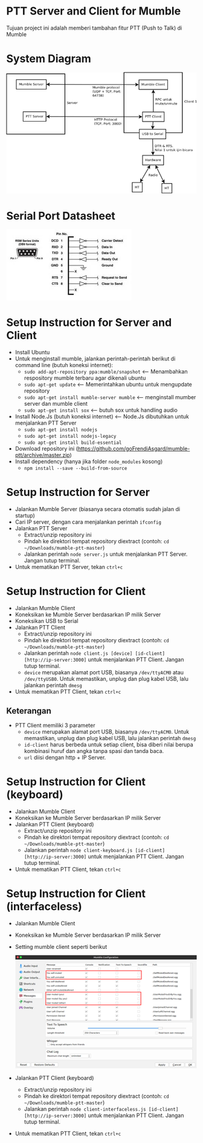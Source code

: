 # PTT Server and Client for Mumble

Tujuan project ini adalah memberi tambahan fitur PTT (Push to Talk) di Mumble

# System Diagram
![Alur](resources/alur.png)

# Serial Port Datasheet
![Serial](resources/serial.jpg)

# Setup Instruction for Server and Client

* Install Ubuntu
* Untuk menginstall mumble, jalankan perintah-perintah berikut di command line (butuh koneksi internet): 
    - `sudo add-apt-repository ppa:mumble/snapshot` <-- Menambahkan respository mumble terbaru agar dikenali ubuntu
    - `sudo apt-get update` <-- Memerintahkan ubuntu untuk mengupdate repository
    - `sudo apt-get install mumble-server mumble` <-- menginstall mumber server dan mumble client
    - `sudo apt-get install sox` <-- butuh sox untuk handling audio
* Install Node.Js (butuh koneksi internet) <-- Node.Js dibutuhkan untuk menjalankan PTT Server
    - `sudo apt-get install nodejs`
    - `sudo apt-get install nodejs-legacy`
    - `sudo apt-get install build-essential`
* Download repository ini (https://github.com/goFrendiAsgard/mumble-ptt/archive/master.zip)
* Install dependency (hanya jika folder `node_modules` kosong)
    - `npm install --save --build-from-source`

# Setup Instruction for Server

* Jalankan Mumble Server (biasanya secara otomatis sudah jalan di startup)
* Cari IP server, dengan cara menjalankan perintah `ifconfig` 
* Jalankan PTT Server
    - Extract/unzip repository ini
    - Pindah ke direktori tempat repository diextract (contoh: `cd ~/Downloads/mumble-ptt-master`) 
    - Jalankan perintah `node server.js` untuk menjalankan PTT Server. Jangan tutup terminal.
* Untuk mematikan PTT Server, tekan `ctrl+c`

# Setup Instruction for Client
* Jalankan Mumble Client
* Koneksikan ke Mumble Server berdasarkan IP milik Server
* Koneksikan USB to Serial
* Jalankan PTT Client
    - Extract/unzip repository ini
    - Pindah ke direktori tempat repository diextract (contoh: `cd ~/Downloads/mumble-ptt-master`) 
    - Jalankan perintah `node client.js [device] [id-client] [http://ip-server:3000]` untuk menjalankan PTT Client. Jangan tutup terminal.
    - `device` merupakan alamat port USB, biasanya `/dev/ttyACM0` atau `/dev/ttyUSB0`. Untuk memastikan, unplug dan plug kabel USB, lalu jalankan perintah `dmesg`
* Untuk mematikan PTT Client, tekan `ctrl+c`

## Keterangan
* PTT Client memiliki 3 parameter
    - `device` merupakan alamat port USB, biasanya `/dev/ttyACM0`. Untuk memastikan, unplug dan plug kabel USB, lalu jalankan perintah `dmesg`
    - `id-client` harus berbeda untuk setiap client, bisa diberi nilai berupa kombinasi huruf dan angka tanpa spasi dan tanda baca.
    - `url` diisi dengan http + IP Server.

# Setup Instruction for Client (keyboard)
* Jalankan Mumble Client
* Koneksikan ke Mumble Server berdasarkan IP milik Server
* Jalankan PTT Client (keyboard)
    - Extract/unzip repository ini
    - Pindah ke direktori tempat repository diextract (contoh: `cd ~/Downloads/mumble-ptt-master`) 
    - Jalankan perintah `node client-keyboard.js [id-client] [http://ip-server:3000]` untuk menjalankan PTT Client. Jangan tutup terminal.
* Untuk mematikan PTT Client, tekan `ctrl+c`

# Setup Instruction for Client (interfaceless)
* Jalankan Mumble Client
* Koneksikan ke Mumble Server berdasarkan IP milik Server
* Setting mumble client seperti berikut

    ![setting](resources/setting.png)

* Jalankan PTT Client (keyboard)
    - Extract/unzip repository ini
    - Pindah ke direktori tempat repository diextract (contoh: `cd ~/Downloads/mumble-ptt-master`) 
    - Jalankan perintah `node client-interfaceless.js [id-client] [http://ip-server:3000]` untuk menjalankan PTT Client. Jangan tutup terminal.
* Untuk mematikan PTT Client, tekan `ctrl+c`
